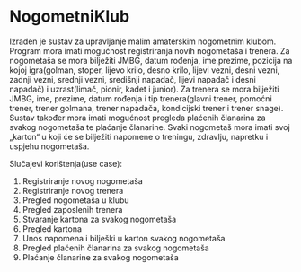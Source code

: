 # NogometniKlub

Izrađen je sustav za upravljanje malim amaterskim nogometnim klubom. Program mora imati mogućnost registriranja novih nogometaša i trenera. Za nogometaša se mora bilježiti JMBG, datum rođenja, ime,prezime, pozicija na kojoj igra(golman, stoper, lijevo krilo, desno krilo, lijevi vezni, desni vezni, zadnji vezni, srednji vezni, središnji napadač, lijevi napadač i desni napadač) i uzrast(limač, pionir, kadet i junior). Za trenera se mora bilježiti JMBG, ime, prezime, datum rođenja i tip trenera(glavni trener, pomoćni trener, trener golmana, trener napadača, kondicijski trener i trener snage). 
Sustav također mora imati mogućnost pregleda plaćenih članarina za svakog nogometaša te plaćanje članarine. Svaki nogometaš mora imati svoj „karton“ u koji će se bilježiti napomene o treningu, zdravlju, napretku i uspjehu nogometaša.

Slučajevi korištenja(use case):
1.	Registriranje novog nogometaša
2.	Registriranje novog trenera
3.	Pregled nogometaša u klubu
4.	Pregled zaposlenih trenera
5.	Stvaranje kartona za svakog nogometaša
6.	Pregled kartona
7.	Unos napomena i bilješki u karton svakog nogometaša
8.	Pregled plaćenih članarina za svakog nogometaša
9.	Plaćanje članarine za svakog nogometaša

